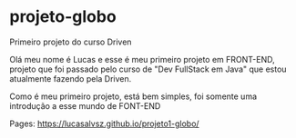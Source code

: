 # projeto-globo
Primeiro projeto do curso Driven

  Olá meu nome é Lucas e esse é meu primeiro projeto em FRONT-END, projeto que foi passado pelo curso de "Dev FullStack em Java" que estou atualmente fazendo pela Driven.
  
  Como é meu primeiro projeto, está bem simples, foi somente uma introdução a esse mundo de FONT-END

Pages: https://lucasalvsz.github.io/projeto1-globo/
